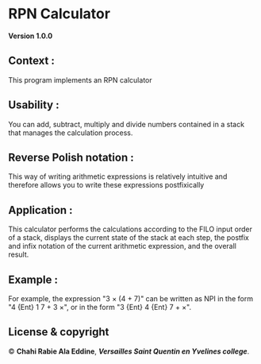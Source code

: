 # RPN Calculator 

**Version 1.0.0**

## Context : 

This program implements an RPN calculator

## Usability : 

You can add, subtract, multiply and divide numbers contained in a stack that manages the calculation process.

## Reverse Polish notation :

This way of writing arithmetic expressions is relatively intuitive and therefore allows you to write these expressions postfixically

## Application : 

This calculator performs the calculations according to the FILO input order of a stack, displays the current state of the stack at each step, the postfix and infix notation of the current arithmetic expression, and the overall result.

## Example :

For example, the expression "3 × (4 + 7)" can be written as NPI in the form "4 {Ent} 1 7 + 3 ×", or in the form "3 {Ent} 4 {Ent} 7 + ×".

## License & copyright

© **Chahi Rabie Ala Eddine**, ***Versailles Saint Quentin en Yvelines college***.

